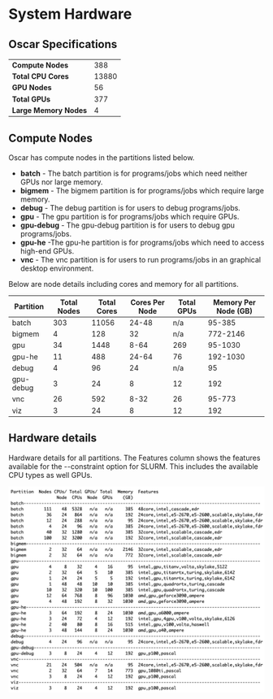 # System Hardware

## Oscar Specifications

|                        |       |
| ---------------------- | ----- |
| **Compute Nodes**      | 388   |
| **Total CPU Cores**    | 13880 |
| **GPU Nodes**          | 56    |
| **Total GPUs**         | 377   |
| **Large Memory Nodes** | 4     |

## Compute Nodes

Oscar has compute nodes in the partitions listed below.

* **batch** - The batch partition is for programs/jobs which need neither GPUs nor large memory.
* **bigmem** - The bigmem partition is for programs/jobs which require large memory.&#x20;
* **debug** - The debug partition is for users to debug programs/jobs.
* **gpu** - The gpu partition is for programs/jobs which require GPUs.
* **gpu-debug** - The gpu-debug partition is for users to debug gpu programs/jobs.&#x20;
* **gpu-he** -The gpu-he partition is for programs/jobs which need to access high-end GPUs.&#x20;
* **vnc** - The vnc partition is for users to run programs/jobs in an graphical desktop environment.&#x20;

Below are node details including cores and memory for all partitions.



| Partition | Total Nodes | Total Cores | Cores Per Node | Total GPUs | Memory Per Node (GB) |
| --------- | ----------- | ----------- | -------------- | ---------- | -------------------- |
| batch     | 303         | 11056       | 24-48          | n/a        | 95-385               |
| bigmem    | 4           | 128         | 32             | n/a        | 772-2146             |
| gpu       | 34          | 1448        | 8-64           | 269        | 95-1030              |
| gpu-he    | 11          | 488         | 24-64          | 76         | 192-1030             |
| debug     | 4           | 96          | 24             | n/a        | 95                   |
| gpu-debug | 3           | 24          | 8              | 12         | 192                  |
| vnc       | 26          | 592         | 8-32           | 26         | 95-773               |
| viz       | 3           | 24          | 8              | 12         | 192                  |

## Hardware details

Hardware details for all partitions. The Features column shows the features available for the --constraint option for SLURM. This includes the available CPU types  as well GPUs.

![](.gitbook/assets/feat412.png)
